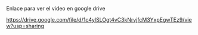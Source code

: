 Enlace para ver el video en google drive

https://drive.google.com/file/d/1c4ylSLOgt4vC3kNrvjfcM3YxpEgwTEz9/view?usp=sharing